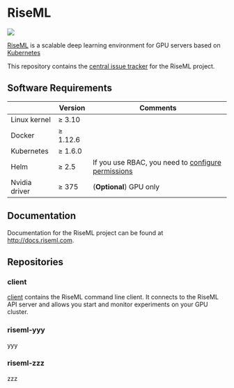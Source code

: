 # RiseML

<img src="https://cdn.riseml.com/img/banner_github.png" />

[RiseML](https://riseml.com) is a scalable deep learning environment for GPU servers based on [Kubernetes](https://kubernetes.io)

This repository contains the [central issue tracker](https://github.com/riseml/riseml/issues) for the RiseML
project.

## Software Requirements

|               | Version   | Comments                |
| ------------- | --------- | ----------------------- |
| Linux kernel  | ≥ 3.10    |                         |
| Docker        | ≥ 1.12.6  |                         |
| Kubernetes    | ≥ 1.6.0   |                         |
| Helm          | ≥ 2.5     | If you use RBAC, you need to [configure permissions](kubernetes.md#helm-setup) |
| Nvidia driver | ≥ 375     | (**Optional**) GPU only |

## Documentation

Documentation for the RiseML project can be found at
<http://docs.riseml.com>.

## Repositories

### client

[client](https://github.com/riseml/client) contains the RiseML command line client.
It connects to the RiseML API server and allows you start and monitor experiments on your GPU cluster.

### riseml-yyy

yyy

### riseml-zzz

zzz
